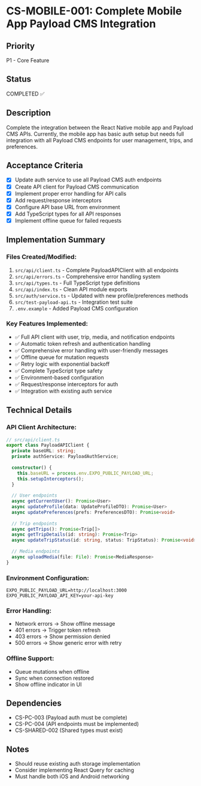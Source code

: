# CS-MOBILE-001: Complete Mobile App Payload CMS Integration

## Priority
P1 - Core Feature

## Status
COMPLETED ✅

## Description
Complete the integration between the React Native mobile app and Payload CMS APIs. Currently, the mobile app has basic auth setup but needs full integration with all Payload CMS endpoints for user management, trips, and preferences.

## Acceptance Criteria
- [x] Update auth service to use all Payload CMS auth endpoints
- [x] Create API client for Payload CMS communication
- [x] Implement proper error handling for API calls
- [x] Add request/response interceptors
- [x] Configure API base URL from environment
- [x] Add TypeScript types for all API responses
- [x] Implement offline queue for failed requests

## Implementation Summary

### Files Created/Modified:
1. `src/api/client.ts` - Complete PayloadAPIClient with all endpoints
2. `src/api/errors.ts` - Comprehensive error handling system
3. `src/api/types.ts` - Full TypeScript type definitions
4. `src/api/index.ts` - Clean API module exports
5. `src/auth/service.ts` - Updated with new profile/preferences methods
6. `src/test-payload-api.ts` - Integration test suite
7. `.env.example` - Added Payload CMS configuration

### Key Features Implemented:
- ✅ Full API client with user, trip, media, and notification endpoints
- ✅ Automatic token refresh and authentication handling
- ✅ Comprehensive error handling with user-friendly messages
- ✅ Offline queue for mutation requests
- ✅ Retry logic with exponential backoff
- ✅ Complete TypeScript type safety
- ✅ Environment-based configuration
- ✅ Request/response interceptors for auth
- ✅ Integration with existing auth service

## Technical Details

### API Client Architecture:
```typescript
// src/api/client.ts
export class PayloadAPIClient {
  private baseURL: string;
  private authService: PayloadAuthService;
  
  constructor() {
    this.baseURL = process.env.EXPO_PUBLIC_PAYLOAD_URL;
    this.setupInterceptors();
  }
  
  // User endpoints
  async getCurrentUser(): Promise<User>
  async updateProfile(data: UpdateProfileDTO): Promise<User>
  async updatePreferences(prefs: PreferencesDTO): Promise<void>
  
  // Trip endpoints
  async getTrips(): Promise<Trip[]>
  async getTripDetails(id: string): Promise<Trip>
  async updateTripStatus(id: string, status: TripStatus): Promise<void>
  
  // Media endpoints
  async uploadMedia(file: File): Promise<MediaResponse>
}
```

### Environment Configuration:
```env
EXPO_PUBLIC_PAYLOAD_URL=http://localhost:3000
EXPO_PUBLIC_PAYLOAD_API_KEY=your-api-key
```

### Error Handling:
- Network errors → Show offline message
- 401 errors → Trigger token refresh
- 403 errors → Show permission denied
- 500 errors → Show generic error with retry

### Offline Support:
- Queue mutations when offline
- Sync when connection restored
- Show offline indicator in UI

## Dependencies
- CS-PC-003 (Payload auth must be complete)
- CS-PC-004 (API endpoints must be implemented)
- CS-SHARED-002 (Shared types must exist)

## Notes
- Should reuse existing auth storage implementation
- Consider implementing React Query for caching
- Must handle both iOS and Android networking